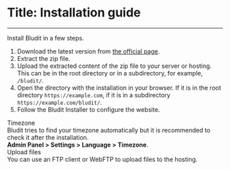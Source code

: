 # Title: Installation guide
<!-- Position: 3 -->
---
Install Bludit in a few steps.
1. Download the latest version from [the official page](https://www.bludit.com).
2. Extract the zip file.
3. Upload the extracted content of the zip file to your server or hosting. This can be in the root directory or in a subdirectory, for example, `/bludit/`.
4. Open the directory with the installation in your browser. If it is in the root directory `https://example.com`, if it is in a subdirectory `https://example.com/bludit/`.
5. Follow the Bludit Installer to configure the website.

<div class="note">
<div class="title">Timezone</div>
Bludit tries to find your timezone automatically but it is recommended to check it after the installation.<br>
<strong>Admin Panel > Settings > Language > Timezone</strong>.
</div>

<div class="note">
<div class="title">Upload files</div>
You can use an FTP client or WebFTP to upload files to the hosting.
</div>
